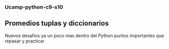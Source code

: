 ### Ucamp-python-c9-s10
## Promedios tuplas y diccionarios

Nuevos desafios ya un poco mas dentro del Python
puntos importantes que repasar y practicar
